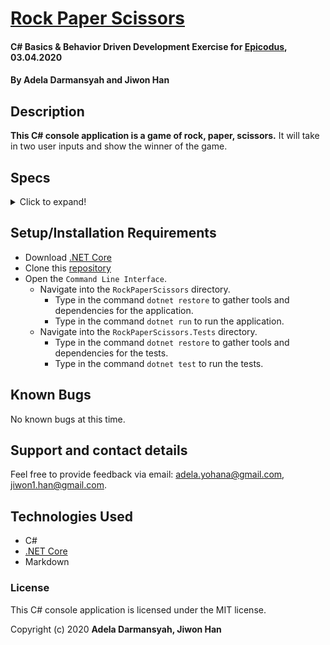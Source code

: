 # [Rock Paper Scissors](https://github.com/ayohana/rock-paper-scissors.git/)

#### C# Basics & Behavior Driven Development Exercise for [Epicodus](https://www.epicodus.com/), 03.04.2020

#### By **Adela Darmansyah** and **Jiwon Han**

## Description

**This C# console application is a game of rock, paper, scissors.** It will take in two user inputs and show the winner of the game.

## Specs

<details>
  <summary>Click to expand!</summary>

| Spec | `Console` Input | `Console` Output |
| :-------------     | :------------- | :------------- |
| **Program Gathers and Displays User Input** | rock rock | Player 1 played rock. Player 2 played rock. |
| **Program Displays Game Result When it is a Draw** | rock rock | Draw |
| **Program Displays Game Results When There is a Winner** | rock scissors | Player 1 wins! |

</details>

## Setup/Installation Requirements

* Download [.NET Core](https://dotnet.microsoft.com/download/dotnet-core/)
* Clone this [repository](https://github.com/jiwon-seattle/Rock-Paper-Scissors.git)
* Open the `Command Line Interface`.
  * Navigate into the `RockPaperScissors` directory.
    * Type in the command `dotnet restore` to gather tools and dependencies for the application.
    * Type in the command `dotnet run` to run the application.
  * Navigate into the `RockPaperScissors.Tests` directory.
    * Type in the command `dotnet restore` to gather tools and dependencies for the tests.
    * Type in the command `dotnet test` to run the tests. 

## Known Bugs

No known bugs at this time.

## Support and contact details

Feel free to provide feedback via email: adela.yohana@gmail.com, jiwon1.han@gmail.com.

## Technologies Used

* C#
* [.NET Core](https://dotnet.microsoft.com/download/dotnet-core/)
* Markdown

### License

This C# console application is licensed under the MIT license.

Copyright (c) 2020 **Adela Darmansyah, Jiwon Han**

